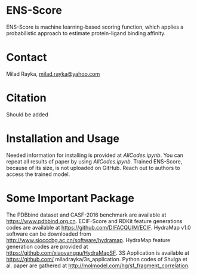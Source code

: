 # ENS-Score
ENS-Score is machine learning-based scoring function, which applies a probabilistic approach to estimate protein-ligand binding affinity.

# Contact
Milad Rayka, milad.rayka@yahoo.com

# Citation
Should be added

# Installation and Usage
Needed information for installing is provided at *AllCodes.ipynb*. You can repeat all results of paper by using *AllCodes.ipynb*. Trained ENS-Score, because of its size, is not uploaded on GitHub.
Reach out to authors to access the trained model.

# Some Important Package

The PDBbind dataset and CASF-2016 benchmark are available at https://www.pdbbind.org.cn. 
ECIF-Score and RDKit feature generations codes are available at https://github.com/DIFACQUIM/ECIF. 
HydraMap v1.0 software can be downloaded from http://www.siocccbg.ac.cn/software/hydramap. 
HydraMap feature generation codes are provided at https://github.com/xiaoyangqu/HydraMapSF. 
3S Application is available at https://github.com/ miladrayka/3s_application. 
Python codes of Shulga et al. paper are gathered at http://molmodel.com/hg/sf_fragment_correlation. 
